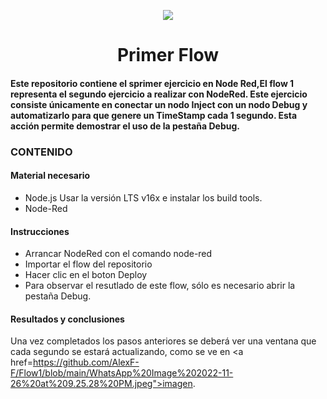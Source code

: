 <p align="center"><img src="https://i.imgur.com/A6bWGFl.gif"/></p>

<h1 align="center">Primer Flow </h1>

<h4> Este repositorio contiene el sprimer ejercicio en Node Red,El flow 1 representa el segundo ejercicio a realizar con NodeRed. Este ejercicio consiste únicamente en conectar un nodo Inject con un nodo Debug y automatizarlo para que genere un TimeStamp cada 1 segundo. Esta acción permite demostrar el uso de la pestaña Debug. </h4> 


### CONTENIDO
#### Material necesario
- Node.js Usar la versión LTS v16x e instalar los build tools.
- Node-Red

#### Instrucciones
- Arrancar NodeRed con el comando node-red
- Importar el flow del repositorio
- Hacer clic en el boton Deploy
- Para observar el resutlado de este flow, sólo es necesario abrir la pestaña Debug.

#### Resultados y conclusiones 

Una vez completados los pasos anteriores se deberá ver una ventana que cada segundo se estará actualizando, como se ve en <a href=https://github.com/AlexF-F/Flow1/blob/main/WhatsApp%20Image%202022-11-26%20at%209.25.28%20PM.jpeg">imagen</a>.

